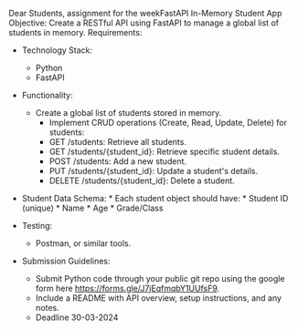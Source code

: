 Dear Students, assignment for the weekFastAPI In-Memory Student App
Objective:
Create a RESTful API using FastAPI to manage a global list of students in memory.
Requirements:
* Technology Stack:
    * Python
    * FastAPI
* Functionality:
    * Create a global list of students stored in memory.
        * Implement CRUD operations (Create, Read, Update, Delete) for students:
        * GET /students: Retrieve all students.
        * GET /students/{student_id}: Retrieve specific student details.
        * POST /students: Add a new student.
        * PUT /students/{student_id}: Update a student's details.
        * DELETE /students/{student_id}: Delete a student.
* Student Data Schema:
        * Each student object should have:
        * Student ID (unique)
        * Name
        * Age
        * Grade/Class


* Testing:
    * Postman, or similar tools.
* Submission Guidelines:
    * Submit Python code through your public git repo using the google form here https://forms.gle/J7jEqfmqbY1UUfsF9.
    * Include a README with API overview, setup instructions, and any notes.
    * Deadline 30-03-2024